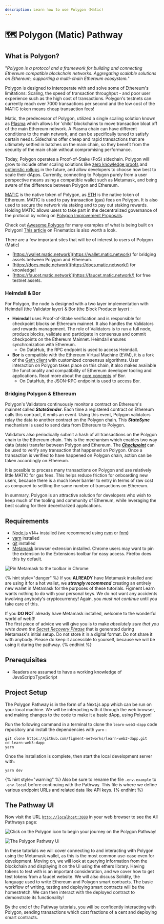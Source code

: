 ```yaml
---
description: Learn how to use Polygon (Matic)
---
```


# 🗺 Polygon \(Matic\) Pathway

## What is Polygon?

"_Polygon is a protocol and a framework for building and connecting Ethereum compatible blockchain networks. Aggregating scalable solutions on Ethereum, supporting a multi-chain Ethereum ecosystem._"

Polygon is designed to interoperate with and solve some of Ethereum's limitations: Scaling, the speed of transaction throughput - and poor user experience such as the high cost of transactions. Polygon's testnets can currently reach over 7000 transactions per second and the low cost of the MATIC token means cheap transaction fees!  
  
Matic, the predecessor of Polygon, utilized a single scaling solution known as [Plasma](https://education.district0x.io/general-topics/understanding-ethereum/understanding-plasma/) which allows for 'child' blockchains to move transaction bloat off of the main Ethereum network. A Plasma chain can have different conditions to the main network, and can be specifically tuned to satisfy certain needs. Sidechains offer cheap and rapid transactions that are ultimately settled in batches on the main chain, so they benefit from the security of the main chain without compromising performance.

Today, Polygon operates a Proof-of-Stake \(PoS\) sidechain. Polygon will grow to include other scaling solutions like [zero knowledge proofs](https://consensys.net/blog/blockchain-explained/zero-knowledge-proofs-starks-vs-snarks/) and [optimistic rollups](https://blog.polygon.technology/polygon-research-ethereum-scaling-with-rollups-8a2c221bf644) in the future, and allow developers to choose how best to scale their dApps. Currently, connecting to Polygon purely from a user perspective means using a compatible wallet such as Metamask, and being aware of the difference between Polygon and Ethereum.

[MATIC](https://coinmarketcap.com/currencies/polygon/) is the native token of Polygon, as [ETH](https://coinmarketcap.com/currencies/ethereum/) is the native token of Ethereum. MATIC is used to pay transaction \(gas\) fees on Polygon. It is also used to secure the network via staking and to pay out staking rewards. Holding MATIC allows users to take part in the decentralized governance of the protocol by voting on [Polygon Improvement Proposals](https://forum.matic.network/t/polygon-improvement-proposals/630).

Check out [Awesome Polygon](https://awesomepolygon.com/dapps/) for many examples of what is being built on Polygon! [This article](https://finematics.com/polygon-commit-chain-explained/) on Finematics is also worth a look.

There are a few important sites that will be of interest to users of Polygon \(Matic\) 

* [https://wallet.matic.network](https://wallet.matic.network) for bridging assets between Polygon and Ethereum.
* [https://docs.matic.network](https://docs.matic.network/) for knowledge!
* [https://faucet.matic.network](https://faucet.matic.network/) for free testnet assets.

### Heimdall & Bor

For Polygon, the node is designed with a two layer implementation with Heimdall \(the Validator layer\) & Bor \(the Block Producer layer\) :

* **Heimdall** uses Proof-of-Stake verification and is responsible for checkpoint blocks on Ethereum mainnet. It also handles the Validators and rewards management. The role of Validators is to run a full node, produce blocks, validate and participate in consensus and commit checkpoints on the Ethereum Mainnet. Heimdall ensures synchronization with Ethereum.
  * On DataHub, the RPC endpoint is used to access Heimdall. 
* **Bor** is compatible with the Ethereum Virtual Machine \(EVM\), it is a fork of the [Geth client](https://geth.ethereum.org/docs/) with customized consensus algorithms. User interaction on Polygon takes place on this chain, it also makes available the functionality and compatibility of Ethereum developer tooling and applications.  Read more about the [core concepts](https://docs.matic.network/docs/contribute/bor/core_concepts) of Bor.
  * On DataHub, the JSON-RPC endpoint is used to access Bor.

### Bridging Polygon & Ethereum

Polygon's Validators continuously monitor a contract on Ethereum's mainnet called _**StateSender**_. Each time a registered contract on Ethereum calls this contract, it emits an event. Using this event, Polygon validators relay the data to another contract on the Polygon chain. This _**StateSync**_ mechanism is used to send data from Ethereum to Polygon.

Validators also periodically submit a hash of all transactions on the Polygon chain to the Ethereum chain. This is the mechanism which enables two way data \(state\) transfer between Polygon and Ethereum. The [_**Checkpoint**_](https://docs.matic.network/docs/contribute/heimdall/checkpoint) can be used to verify any transaction that happened on Polygon. Once a transaction is verified to have happened on Polygon chain, action can be taken accordingly on Ethereum. 

It is possible to process many transactions on Polygon and use relatively little MATIC for gas fees. This helps reduce friction for onboarding new users, because there is a much lower barrier to entry in terms of raw cost as compared to settling the same number of transactions on Ethereum.

In summary, Polygon is an attractive solution for developers who wish to keep much of the tooling and community of Ethereum, while leveraging the best scaling for their decentralized applications.

## Requirements

* [Node.js](https://nodejs.org) v14+ installed \(we recommend using [nvm](https://github.com/nvm-sh/nvm) or [fnm](https://github.com/Schniz/fnm)\)
* [yarn](https://yarnpkg.com/) installed
* [git](https://git-scm.com/book/en/v2/Getting-Started-Installing-Git) installed
* [Metamask](https://metamask.io/) browser extension installed. Chrome users may want to pin the extension to the Extensions toolbar for easy access. Firefox does this by default.

![Pin Metamask to the toolbar in Chrome](../../../.gitbook/assets/pin_metamask.png)

{% hint style="danger" %}
If you **ALREADY** have Metamask installed and are using it for a hot wallet, we _**strongly recommend**_ creating an entirely new wallet in Metamask for the purposes of these tutorials. Figment Learn wants nothing to do with your personal keys. We do not want any accidents involving anybody's cryptocurrency! Again, you _must not_ _continue_ until you take care of this.  
  
If you **DO NOT** already have Metamask installed, welcome to the wonderful world of web3!   
The first piece of advice we will give you is to make _absolutely sure that you write down the_ [_Secret Recovery Phrase_](https://community.metamask.io/t/what-is-a-secret-recovery-phrase-and-how-to-keep-your-crypto-wallet-secure/3440) that is generated during Metamask's initial setup. Do not store it in a digital format. Do not share it with anybody. Please do keep it accessible to yourself, because we will be using it during the pathway. 
{% endhint %}

## Prerequisites

* Readers are assumed to have a working knowledge of JavaScript/TypeScript

## Project Setup

The Polygon Pathway is in the form of a Next.js app which can be run on your local machine. We will be interacting with it through the web browser, and making changes to the code to make it a basic dApp, using Polygon!

Run the following command in a terminal to clone the `learn-web3-dapp` code repository and install the dependencies with `yarn` :

```text
git clone https://github.com/figment-networks/learn-web3-dapp.git
cd learn-web3-dapp
yarn
```

Once the installation is complete, then start the local development server with:

```text
yarn dev
```

{% hint style="warning" %}
Also be sure to rename the file `.env.example` to `.env.local` before continuing with the Pathway. This file is where we define various endpoint URLs and related data like API keys.
{% endhint %}

## The Pathway UI

Now visit the URL [`http://localhost:3000`](http://localhost:3000) in your web browser to see the All Pathways page:

![Click on the Polygon icon to begin your journey on the Polygon Pathway!](../../../.gitbook/assets/all_pathways.png)

![The Polygon Pathway UI](../../../.gitbook/assets/polygon_connect.png)

In these tutorials we will cover connecting to and interacting with Polygon using the Metamask wallet, as this is the most common use-case even for development. Moving on, we will look at querying information from the blockchain and displaying it on the UI using the ethers library. Having tokens to test with is an important consideration, and we cover how to get test tokens from a faucet website. We will also discuss Solidity, the language used to write Ethereum and Polygon smart contracts. The basic workflow of writing, testing and deploying smart contracts will be the homestretch. We can then interact with the deployed contract to demonstrate its functionality!  
  
By the end of the Pathway tutorials, you will be confidently interacting with Polygon, sending transactions which cost fractions of a cent and deploying smart contracts.

